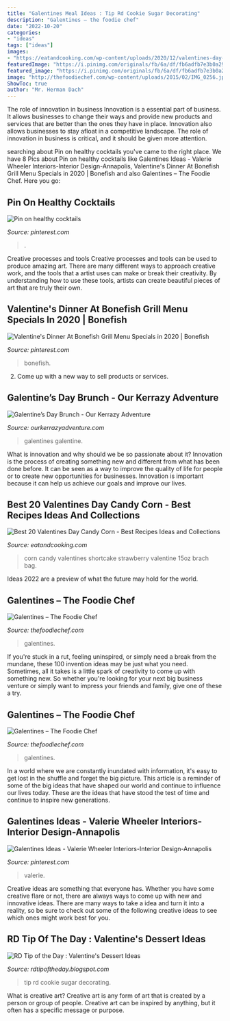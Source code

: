 ```yaml
---
title: "Galentines Meal Ideas : Tip Rd Cookie Sugar Decorating"
description: "Galentines – the foodie chef"
date: "2022-10-20"
categories:
- "ideas"
tags: ["ideas"]
images:
- "https://eatandcooking.com/wp-content/uploads/2020/12/valentines-day-candy-corn-unique-brach-s-strawberry-shortcake-valentine-candy-corn-15oz-bag-of-valentines-day-candy-corn.jpg"
featuredImage: "https://i.pinimg.com/originals/fb/6a/df/fb6adfb7e3b0a29eb51595bceec407ea.jpg"
featured_image: "https://i.pinimg.com/originals/fb/6a/df/fb6adfb7e3b0a29eb51595bceec407ea.jpg"
image: "http://thefoodiechef.com/wp-content/uploads/2015/02/IMG_0256.jpg"
ShowToc: true
author: "Mr. Herman Dach"
---
```



The role of innovation in business
Innovation is a essential part of business. It allows businesses to change their ways and provide new products and services that are better than the ones they have in place. Innovation also allows businesses to stay afloat in a competitive landscape. The role of innovation in business is critical, and it should be given more attention.

	

		
searching about Pin on healthy cocktails you've came to the right place. We have 8 Pics about Pin on healthy cocktails like Galentines Ideas - Valerie Wheeler Interiors-Interior Design-Annapolis, Valentine&#039;s Dinner At Bonefish Grill Menu Specials in 2020 | Bonefish and also Galentines – The Foodie Chef. Here you go:
		
    
## Pin On Healthy Cocktails

<img loading=lazy src="https://i.pinimg.com/originals/fb/6a/df/fb6adfb7e3b0a29eb51595bceec407ea.jpg" onerror="this.onerror=null;this.src='https://tse2.mm.bing.net/th?id=OIP.ARDlf-GF41kb4Y-9h29KXwHaE8&amp;pid=15.1';" alt="Pin on healthy cocktails">

_Source: pinterest.com_

>. 

	

Creative processes and tools
Creative processes and tools can be used to produce amazing art. There are many different ways to approach creative work, and the tools that a artist uses can make or break their creativity. By understanding how to use these tools, artists can create beautiful pieces of art that are truly their own.

    
## Valentine&#039;s Dinner At Bonefish Grill Menu Specials In 2020 | Bonefish

<img loading=lazy src="https://i.pinimg.com/736x/f3/6a/32/f36a3225f9de3f143ad85b23efbe9826.jpg" onerror="this.onerror=null;this.src='https://tse3.mm.bing.net/th?id=OIP.FqBUoQnxaNRFN0sa6dZqogHaFj&amp;pid=15.1';" alt="Valentine&#039;s Dinner At Bonefish Grill Menu Specials in 2020 | Bonefish">

_Source: pinterest.com_

>bonefish. 

	

2. Come up with a new way to sell products or services.

    
## Galentine’s Day Brunch - Our Kerrazy Adventure

<img loading=lazy src="https://i2.wp.com/www.ourkerrazyadventure.com/wp-content/uploads/2016/02/Galentines-Day-Ideas-to-celebrate-your-lady-friends.jpg?ssl=1" onerror="this.onerror=null;this.src='https://tse4.mm.bing.net/th?id=OIP.g-CjvlfVSArD8r7NZQboBQHaHa&amp;pid=15.1';" alt="Galentine’s Day Brunch - Our Kerrazy Adventure">

_Source: ourkerrazyadventure.com_

>galentines galentine. 

	

What is innovation and why should we be so passionate about it?
Innovation is the process of creating something new and different from what has been done before. It can be seen as a way to improve the quality of life for people or to create new opportunities for businesses. Innovation is important because it can help us achieve our goals and improve our lives.

    
## Best 20 Valentines Day Candy Corn - Best Recipes Ideas And Collections

<img loading=lazy src="https://eatandcooking.com/wp-content/uploads/2020/12/valentines-day-candy-corn-unique-brach-s-strawberry-shortcake-valentine-candy-corn-15oz-bag-of-valentines-day-candy-corn.jpg" onerror="this.onerror=null;this.src='https://tse2.mm.bing.net/th?id=OIP.elaPXpgmZMusUYOV_vxEHAHaKM&amp;pid=15.1';" alt="Best 20 Valentines Day Candy Corn - Best Recipes Ideas and Collections">

_Source: eatandcooking.com_

>corn candy valentines shortcake strawberry valentine 15oz brach bag. 

	

Ideas 2022 are a preview of what the future may hold for the world.

    
## Galentines – The Foodie Chef

<img loading=lazy src="http://thefoodiechef.com/wp-content/uploads/2015/02/IMG_0281.jpg" onerror="this.onerror=null;this.src='https://tse4.mm.bing.net/th?id=OIP.bQpRKl8-ZkIToNHXgV6mMAHaHa&amp;pid=15.1';" alt="Galentines – The Foodie Chef">

_Source: thefoodiechef.com_

>galentines. 

	

If you're stuck in a rut, feeling uninspired, or simply need a break from the mundane, these 100 invention ideas may be just what you need. Sometimes, all it takes is a little spark of creativity to come up with something new. So whether you're looking for your next big business venture or simply want to impress your friends and family, give one of these a try.

    
## Galentines – The Foodie Chef

<img loading=lazy src="http://thefoodiechef.com/wp-content/uploads/2015/02/IMG_0256.jpg" onerror="this.onerror=null;this.src='https://tse4.mm.bing.net/th?id=OIP.5g9BGJvgx43E7qfnDbz3-gHaE-&amp;pid=15.1';" alt="Galentines – The Foodie Chef">

_Source: thefoodiechef.com_

>galentines. 

	

In a world where we are constantly inundated with information, it's easy to get lost in the shuffle and forget the big picture. This article is a reminder of some of the big ideas that have shaped our world and continue to influence our lives today. These are the ideas that have stood the test of time and continue to inspire new generations.

    
## Galentines Ideas - Valerie Wheeler Interiors-Interior Design-Annapolis

<img loading=lazy src="https://i.pinimg.com/originals/a2/2e/7c/a22e7ce588804f3aa38466487a39e88c.jpg" onerror="this.onerror=null;this.src='https://tse3.mm.bing.net/th?id=OIP.gXOH_VU8WSM6REQ5s7WSqwHaLG&amp;pid=15.1';" alt="Galentines Ideas - Valerie Wheeler Interiors-Interior Design-Annapolis">

_Source: pinterest.com_

>valerie. 

	

Creative ideas are something that everyone has. Whether you have some creative flare or not, there are always ways to come up with new and innovative ideas. There are many ways to take a idea and turn it into a reality, so be sure to check out some of the following creative ideas to see which ones might work best for you.

    
## RD Tip Of The Day : Valentine&#039;s Dessert Ideas

<img loading=lazy src="https://2.bp.blogspot.com/-pidxLSpu9BQ/V7uca3OmivI/AAAAAAAAB_k/_MShiWc7zHkUdeaYbdIRQky_-y-sK0CNgCPcB/s1600/IMG_1761.JPG" onerror="this.onerror=null;this.src='https://tse4.mm.bing.net/th?id=OIP.z9tIDACdkwx8arhXU_E5MAHaHa&amp;pid=15.1';" alt="RD Tip of the Day : Valentine&#039;s Dessert Ideas">

_Source: rdtipoftheday.blogspot.com_

>tip rd cookie sugar decorating. 

	

What is creative art?
Creative art is any form of art that is created by a person or group of people. Creative art can be inspired by anything, but it often has a specific message or purpose.

